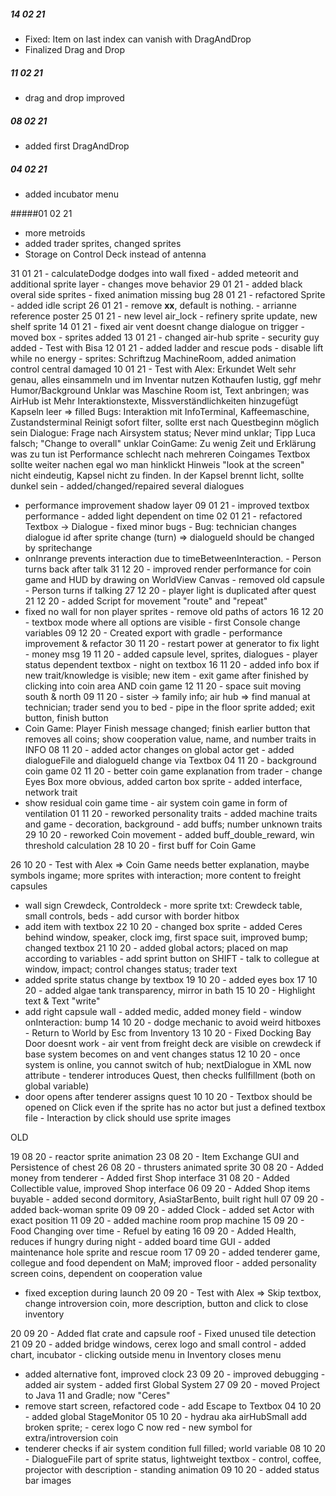 ##### 14 02 21

* Fixed: Item on last index can vanish with DragAndDrop
* Finalized Drag and Drop

##### 11 02 21

* drag and drop improved

##### 08 02 21

* added first DragAndDrop

##### 04 02 21

* added incubator menu

#####01 02 21    
* more metroids
* added trader sprites, changed sprites
* Storage on Control Deck instead of antenna

31 01 21    - calculateDodge dodges into wall fixed - added meteorit and additional sprite layer - changes move behavior
29 01 21    - added black overal side sprites - fixed animation missing bug
28 01 21    - refactored Sprite - added idle script
26 01 21    - remove __xx__, default is nothing. - arrianne reference poster
25 01 21    - new level air_lock - refinery sprite update, new shelf sprite
14 01 21    - fixed air vent doesnt change dialogue on trigger - moved box - sprites added
13 01 21    - changed air-hub sprite - security guy added - Test with Bisa
12 01 21    - added ladder and rescue pods - disable lift while no energy - sprites: Schriftzug MachineRoom, added animation control central damaged
10 01 21    - Test with Alex:
Erkundet Welt sehr genau, alles einsammeln und im Inventar nutzen Kothaufen lustig, ggf mehr Humor/Background Unklar was Maschine Room ist, Text anbringen; was AirHub ist
Mehr Interaktionstexte, Missverständlichkeiten hinzugefügt Kapseln leer => filled Bugs: Interaktion mit InfoTerminal, Kaffeemaschine, Zustandsterminal
Reinigt sofort filter, sollte erst nach Questbeginn möglich sein Dialogue: Frage nach Airsystem status; Never mind unklar; Tipp Luca falsch; "Change to overall" unklar
CoinGame: Zu wenig Zeit und Erklärung was zu tun ist Performance schlecht nach mehreren Coingames Textbox sollte weiter nachen egal wo man hinklickt
Hinweis "look at the screen" nicht eindeutig, Kapsel nicht zu finden. In der Kapsel brennt licht, sollte dunkel sein - added/changed/repaired several dialogues
- performance improvement shadow layer
09 01 21    - improved textbox performance - added light dependent on time
02 01 21    - refactored Textbox -> Dialogue - fixed minor bugs - Bug: technician changes dialogue id after sprite change (turn) => dialogueId should be changed by spritechange
- onInrange prevents interaction due to timeBetweenInteraction. - Person turns back after talk
31 12 20    - improved render performance for coin game and HUD by drawing on WorldView Canvas - removed old capsule - Person turns if talking
27 12 20    - player light is duplicated after quest
21 12 20    - added Script for movement "route" and "repeat"
- fixed no wall for non player sprites - remove old paths of actors
16 12 20    - textbox mode where all options are visible - first Console change variables
09 12 20    - Created export with gradle - performance improvement & refactor
30 11 20    - restart power at generator to fix light - money msg
19 11 20    - added capsule level, sprites, dialogues - player status dependent textbox - night on textbox
16 11 20    - added info box if new trait/knowledge is visible; new item - exit game after finished by clicking into coin area AND coin game
12 11 20    - space suit moving south & north
09 11 20    - sister -> family info; air hub =>  find manual at technician; trader send you to bed - pipe in the floor sprite added; exit button, finish button
- Coin Game: Player Finish message changed; finish earlier button that removes all coins; show cooperation value, name, and number traits in INFO
08 11 20    - added actor changes on global actor get - added dialogueFile and dialogueId change via Textbox
04 11 20    - background coin game
02 11 20    - better coin game explanation from trader - change Eyes Box more obvious, added carton box sprite - added interface, network trait
- show residual coin game time - air system coin game in form of ventilation
01 11 20    - reworked personality traits - added machine traits and game - decoration, background - add buffs; number unknown traits
29 10 20    - reworked Coin movement - added buff_double_reward, win threshold calculation
28 10 20    - first buff for Coin Game

26 10 20    - Test with Alex => Coin Game needs better explanation, maybe symbols ingame; more sprites with interaction; more content to freight capsules
- wall sign Crewdeck, Controldeck - more sprite txt: Crewdeck table, small controls, beds - add cursor with border hitbox
- add item with textbox
22 10 20    - changed box sprite - added Ceres behind window, speaker, clock img, first space suit, improved bump; changed textbox
21 10 20    - added global actors; placed on map according to variables - add sprint button on SHIFT - talk to collegue at window, impact; control changes status; trader text
- added sprite status change by textbox
19 10 20    - added eyes box
17 10 20    - added algae tank transparency, mirror in bath
15 10 20    - Highlight text & Text "write"
- add right capsule wall - added medic, added money field - window onInteraction: bump
14 10 20    - dodge mechanic to avoid weird hitboxes - Return to World by Esc from Inventory
13 10 20    - Fixed Docking Bay Door doesnt work - air vent from freight deck are visible on crewdeck if base system becomes on and vent changes status
12 10 20    - once system is online, you cannot switch of hub; nextDialogue in XML now attribute - tenderer introduces Quest, then checks fullfillment (both on global variable)
- door opens after tenderer assigns quest
10 10 20    - Textbox should be opened on Click even if the sprite has no actor but just a defined textbox file - Interaction by click should use sprite images

OLD

19 08 20    - reactor sprite animation
23 08 20    - Item Exchange GUI and Persistence of chest
26 08 20    - thrusters animated sprite
30 08 20    - Added money from tenderer - Added first Shop interface
31 08 20    - Added Collectible value, improved Shop interface
06 09 20    - Added Shop items buyable - added second dormitory, AsiaStarBento, built right hull
07 09 20    - added back-woman sprite
09 09 20    - added Clock - added set Actor with exact position
11 09 20    - added machine room prop machine
15 09 20    - Food Changing over time - Refuel by eating
16 09 20    - Added Health, reduces if hungry during night - added board time GUI - added maintenance hole sprite and rescue room
17 09 20    - added tenderer game, collegue and food dependent on MaM; improved floor - added personality screen coins, dependent on cooperation value
- fixed exception during launch
20 09 20    - Test with Alex => Skip textbox, change introversion coin, more description, button and click to close inventory

20 09 20    - Added flat crate and capsule roof - Fixed unused tile detection
21 09 20    - added bridge windows, cerex logo and small control - added chart, incubator - clicking outside menu in Inventory closes menu
- added alternative font, improved clock
23 09 20    - improved debugging - added air system - added first Global System
27 09 20    - moved Project to Java 11 and Gradle; now "Ceres"
- remove start screen, refactored code - add Escape to Textbox
04 10 20    - added global StageMonitor
05 10 20    - hydrau aka airHubSmall add broken sprite; - cerex logo C now red - new symbol for extra/introversion coin
- tenderer checks if air system condition full filled; world variable
08 10 20    - DialogueFile part of sprite status, lightweight textbox - control, coffee, projector with description - standing animation
09 10 20    - added status bar images







